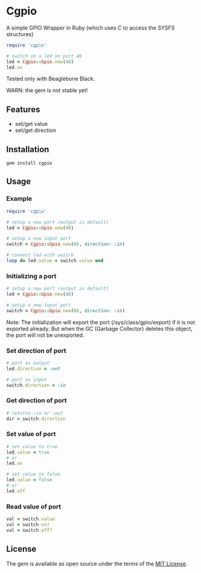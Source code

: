 # Cgpio

A simple GPIO Wrapper in Ruby (which uses C to access the SYSFS structures)

```ruby
require 'cgpio'

# switch on a led on port 48
led = Cgpio::Gpio.new(48)
led.on
```

Tested only with Beaglebone Black.

WARN: the gem is not stable yet!

## Features
* set/get value
* set/get direction

## Installation
```
gem install cgpio
```

## Usage
### Example
```ruby
require 'cgpio'

# setup a new port (output is default)
led = Cgpio::Gpio.new(48)

# setup a new input port
switch = Cgpio::Gpio.new(66, direction: :in)

# connect led with switch
loop do led.value = switch.value end
```

### Initializing a port
```ruby
# setup a new port (output is default)
led = Cgpio::Gpio.new(48)

# setup a new input port
switch = Cgpio::Gpio.new(66, direction: :in)
```

Note: The initialization will export the port (/sys/class/gpio/export) if it is
not exported already. But when the GC (Garbage Collector) deletes this object,
the port will not be unexported.

### Set direction of port
```ruby
# port as output
led.direction = :out

# port as input
switch.direction = :in
```

### Get direction of port
```ruby
# returns :in or :out
dir = switch.direction
```

### Set value of port
```ruby
# set value to true
led.value = true
# or
led.on

# set value to false
led.value = false
# or
led.off

```

### Read value of port
```ruby
val = switch.value
val = switch.on?
val = switch.off?
```

## License

The gem is available as open source under the terms of the [MIT License](http://opensource.org/licenses/MIT).
